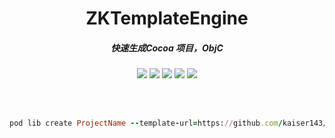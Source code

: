 <h1 align="center">
ZKTemplateEngine
</h1>
<h5 align="center", style="color, #666">
快速生成Cocoa 项目，ObjC
</h5>
<p align="center">
<img src="https://img.shields.io/cocoapods/v/ZKTemplateEngine.svg?style=flat" />
<img src="https://img.shields.io/badge/supporting-objectiveC-yellow.svg" />
<img src="https://img.shields.io/badge/license-MIT-brightgreen.svg" />
<img src="https://img.shields.io/cocoapods/p/ZKTemplateEngine.svg?style=flat" />
<img src="https://img.shields.io/badge/support-iOS 9.0+ -blue.svg?style=flat" />
</p>
<br>
<br>

```ruby
pod lib create ProjectName --template-url=https://github.com/kaiser143/ZKTemplateEngine.git
```
